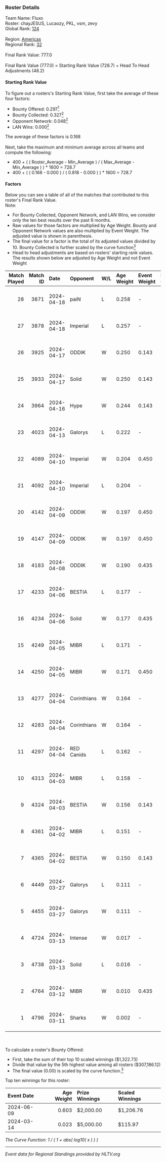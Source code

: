 ### Roster Details<br />
Team Name: Fluxo<br />
Roster: chayJESUS, Lucaozy, PKL, vsm, zevy<br />
Global Rank: [124](../../standings_global_2024_09_07.md)<br />
<br />
Region: [Americas]( ../../standings_americas_2024_09_07.md)<br />
Regional Rank: [32]( ../../standings_americas_2024_09_07.md)<br />
<br />
Final Rank Value:  777.0<br />
<br />
Final Rank Value (777.0) = Starting Rank Value (728.7) + Head To Head Adjustments (48.2)<br />

#### Starting Rank Value<br />
To figure out a rosters's Starting Rank Value, first take the average of these four factors:<br />
- Bounty Offered: 0.297[<sup>1</sup>](#table2)
- Bounty Collected: 0.327[<sup>2</sup>](#table1)
- Opponent Network: 0.048[<sup>2</sup>](#table1)
- LAN Wins: 0.000[<sup>2</sup>](#table1)

The average of these factors is 0.168<br />
<br />
Next, take the maximum and minimum average across all teams and compute the following:<br />
- 400 + ( ( Roster_Average - Min_Average ) / ( Max_Average - Min_Average ) ) * 1600 = 728.7
- 400 + ( ( 0.168 - 0.000 ) / ( 0.818 - 0.000 ) ) * 1600 = 728.7


#### Factors<br />
Below you can see a table of all of the matches that contributed to this roster's Final Rank Value.<br />
Note:<br />

- For Bounty Collected, Opponent Network, and LAN Wins, we consider only the ten best results over the past 6 months.
- Raw values for those factors are multiplied by Age Weight. Bounty and Opponent Network values are also multiplied by Event Weight. The adjusted value is shown in parenthesis.
- The final value for a factor is the total of its adjusted values divided by 10. Bounty Collected is further scaled by the curve function[<sup>3</sup>](#curveFunction)
- Head to head adjustments are based on rosters' starting rank values. The results shown below are adjusted by Age Weight and not Event Weight
<span id="table1"></span><br />


| Match Played | Match ID | Date       | Opponent    | W/L | Age Weight | Event Weight | Bounty Collected | Opponent Network | LAN Wins  | H2H Adj. | Roster                             |
| -: | -: | :- | :- | :- | :- | :- | :- | :- | :- | -: | :- |
|           28 |     3871 | 2024-04-18 | paiN        | L   | 0.258      | -            | -                | -                | -         |    -0.05 | chayJESUS, Lucaozy, PKL, vsm, zevy |
|           27 |     3878 | 2024-04-18 | Imperial    | L   | 0.257      | -            | -                | -                | -         |    -1.38 | chayJESUS, Lucaozy, PKL, vsm, zevy |
|           26 |     3925 | 2024-04-17 | ODDIK       | W   | 0.250      | 0.143        | 0.188 (0.007)    | 0.866 (0.031)    | 0 (0.000) |     6.87 | chayJESUS, Lucaozy, PKL, vsm, zevy |
|           25 |     3933 | 2024-04-17 | Solid       | W   | 0.250      | 0.143        | -                | 0.716 (0.026)    | 0 (0.000) |     4.76 | chayJESUS, Lucaozy, PKL, vsm, zevy |
|           24 |     3964 | 2024-04-16 | Hype        | W   | 0.244      | 0.143        | 0.023 (0.001)    | -                | 0 (0.000) |     4.73 | chayJESUS, Lucaozy, PKL, vsm, zevy |
|           23 |     4023 | 2024-04-13 | Galorys     | L   | 0.222      | -            | -                | -                | -         |    -3.64 | chayJESUS, Lucaozy, PKL, vsm, zevy |
|           22 |     4089 | 2024-04-10 | Imperial    | W   | 0.204      | 0.450        | 0.151 (0.014)    | 0.612 (0.056)    | 0 (0.000) |     5.39 | chayJESUS, Lucaozy, PKL, vsm, zevy |
|           21 |     4092 | 2024-04-10 | Imperial    | L   | 0.204      | -            | -                | -                | -         |    -1.04 | chayJESUS, Lucaozy, PKL, vsm, zevy |
|           20 |     4142 | 2024-04-09 | ODDIK       | W   | 0.197      | 0.450        | 0.188 (0.017)    | 0.866 (0.077)    | 0 (0.000) |     5.50 | chayJESUS, Lucaozy, PKL, vsm, zevy |
|           19 |     4147 | 2024-04-09 | ODDIK       | W   | 0.197      | 0.450        | 0.188 (0.017)    | 0.866 (0.077)    | 0 (0.000) |     5.54 | chayJESUS, Lucaozy, PKL, vsm, zevy |
|           18 |     4183 | 2024-04-08 | ODDIK       | W   | 0.190      | 0.435        | 0.188 (0.016)    | 0.866 (0.071)    | 0 (0.000) |     5.37 | chayJESUS, Lucaozy, PKL, vsm, zevy |
|           17 |     4233 | 2024-04-06 | BESTIA      | L   | 0.177      | -            | -                | -                | -         |    -1.31 | chayJESUS, Lucaozy, PKL, vsm, zevy |
|           16 |     4234 | 2024-04-06 | Solid       | W   | 0.177      | 0.435        | -                | 0.716 (0.055)    | 0 (0.000) |     3.59 | chayJESUS, Lucaozy, PKL, vsm, zevy |
|           15 |     4249 | 2024-04-05 | MIBR        | L   | 0.171      | -            | -                | -                | -         |    -0.14 | chayJESUS, Lucaozy, PKL, vsm, zevy |
|           14 |     4250 | 2024-04-05 | MIBR        | W   | 0.171      | 0.450        | 0.157 (0.012)    | 0.667 (0.051)    | 0 (0.000) |     5.24 | chayJESUS, Lucaozy, PKL, vsm, zevy |
|           13 |     4277 | 2024-04-04 | Corinthians | W   | 0.164      | -            | -                | -                | 0 (0.000) |     1.00 | chayJESUS, Lucaozy, PKL, vsm, zevy |
|           12 |     4283 | 2024-04-04 | Corinthians | W   | 0.164      | -            | -                | -                | -         |     1.00 | chayJESUS, Lucaozy, PKL, vsm, zevy |
|           11 |     4297 | 2024-04-04 | RED Canids  | L   | 0.162      | -            | -                | -                | -         |    -1.00 | chayJESUS, Lucaozy, PKL, vsm, zevy |
|           10 |     4313 | 2024-04-03 | MIBR        | L   | 0.158      | -            | -                | -                | -         |    -0.12 | chayJESUS, Lucaozy, PKL, vsm, zevy |
|            9 |     4324 | 2024-04-03 | BESTIA      | W   | 0.156      | 0.143        | 0.107 (0.002)    | 0.833 (0.019)    | -         |     3.88 | chayJESUS, Lucaozy, PKL, vsm, zevy |
|            8 |     4361 | 2024-04-02 | MIBR        | L   | 0.151      | -            | -                | -                | -         |    -0.11 | chayJESUS, Lucaozy, PKL, vsm, zevy |
|            7 |     4365 | 2024-04-02 | BESTIA      | W   | 0.150      | 0.143        | 0.107 (0.002)    | 0.833 (0.018)    | -         |     3.75 | chayJESUS, Lucaozy, PKL, vsm, zevy |
|            6 |     4449 | 2024-03-27 | Galorys     | L   | 0.111      | -            | -                | -                | -         |    -1.71 | chayJESUS, Lucaozy, PKL, vsm, zevy |
|            5 |     4455 | 2024-03-27 | Galorys     | W   | 0.111      | -            | -                | -                | -         |     1.80 | chayJESUS, Lucaozy, PKL, vsm, zevy |
|            4 |     4724 | 2024-03-13 | Intense     | W   | 0.017      | -            | -                | -                | -         |     0.25 | chayJESUS, Lucaozy, PKL, vsm, zevy |
|            3 |     4738 | 2024-03-13 | Solid       | L   | 0.016      | -            | -                | -                | -         |    -0.32 | chayJESUS, Lucaozy, PKL, vsm, zevy |
|            2 |     4764 | 2024-03-12 | MIBR        | W   | 0.010      | 0.435        | 0.157 (0.001)    | -                | -         |     0.30 | chayJESUS, Lucaozy, PKL, vsm, zevy |
|            1 |     4796 | 2024-03-11 | Sharks      | W   | 0.002      | -            | -                | -                | -         |     0.04 | chayJESUS, Lucaozy, PKL, vsm, zevy |

<br />
<span id="table2"></span><br />
To calculate a roster's Bounty Offered:<br />

- First, take the sum of their top 10 scaled winnings ($1,322.73)
- Divide that value by the 5th highest value among all rosters ($307,186.12)
- The final value (0.00) is scaled by the curve function.[<sup>3</sup>](#curveFunction)

Top ten winnings for this roster:<br />

| Event Date | Age Weight | Prize Winnings | Scaled Winnings |
| :- | -: | :- | :- |
| 2024-06-09 |      0.603 | $2,000.00      | $1,206.76       |
| 2024-03-14 |      0.023 | $5,000.00      | $115.97         |


<span id="curveFunction"></span>_The Curve Function: 1 / ( 1 + abs( log10( x ) ) )_<br />

---
_Event data for Regional Standings provided by HLTV.org_<br />
